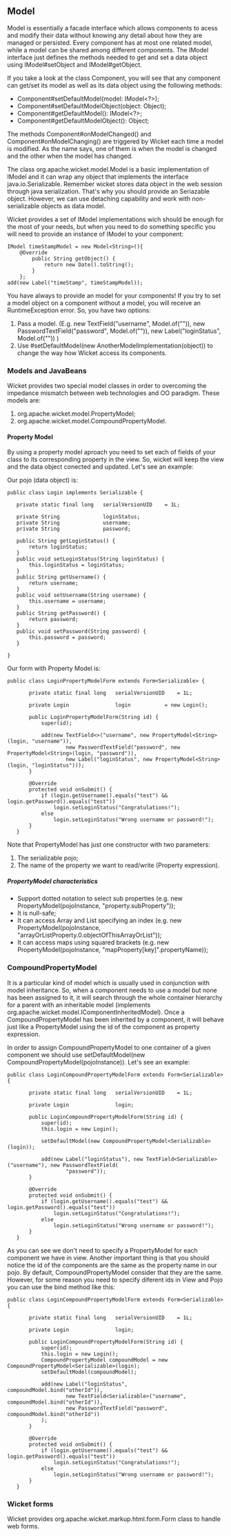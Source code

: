 ## Model
Model is essentially a facade interface which allows components to acess and modify their data without knowing any detail about how they are managed or persisted. Every component has at most one related model, while a model can be shared among different components. The IModel interface just defines the methods needed to get and set a data object using IModel#setObject and IModel#getObject.

If you take a look at the class Component, you will see that any component can get/set its model as well as its data object using the following methods:
- Component#setDefaultModel(model: IModel<?>);
- Component#setDefaultModelObject(object: Object);
- Component#getDefaultModel(): IModel<?>;
- Component#getDefaultModelObject(): Object;

The methods Component#onModelChanged() and Component#onModelChanging() are triggered by Wicket each time a model is modified. As the name says, one of them is when the model is changed and the other when the model has changed. 

The class org.apache.wicket.model.Model is a basic implementation of IModel and it can wrap any object that implements the interface java.io.Serializable. Remember wicket stores data object in the web session through java serialization. That's why you should provide an Seriazable object. However, we can use detaching capability and work with non-serializable objects as data model.

Wicket provides a set of IModel implementations wich should be enough for the most of your needs, but when you need to do something specific you will need to provide an instance of IModel to your component: 
```
IModel timeStampModel = new Model<String>(){
	@Override
		public String getObject() {
			return new Date().toString();
		}
	};
add(new Label("timeStamp", timeStampModel));
```

You have always to provide an model for your components! If you try to set a model object on a component without a model, you will receive an RuntimeException error. So, you have two options:
1. Pass a model. (E.g. new TextField("username", Model.of("")), new PasswordTextField("password", Model.of("")), new Label("loginStatus", Model.of("")) )
2. Use #setDefaultModel(new AnotherModelImplementation(object)) to change the way how Wicket access its components.

### Models and JavaBeans
 Wicket provides two special model classes in order to overcoming the impedance mismatch between web technologies and OO paradigm. These models are:
 1. org.apache.wicket.model.PropertyModel;
 2. org.apache.wicket.model.CompoundPropertyModel.
 
#### Property Model
 By using a property model aproach you need to set each of fields of your class to its corresponding property in the view. So, wicket will keep the view and the data object conected and updated. Let's see an example:
 
 Our pojo (data object) is:
 ```
 public class Login implements Serializable {

	private static final long	serialVersionUID	= 1L;
	
	private String				loginStatus;
	private String				username;
	private String				password;
	
	public String getLoginStatus() {
		return loginStatus;
	}
	public void setLoginStatus(String loginStatus) {
		this.loginStatus = loginStatus;
	}
	public String getUsername() {
		return username;
	}
	public void setUsername(String username) {
		this.username = username;
	}
	public String getPassword() {
		return password;
	}
	public void setPassword(String password) {
		this.password = password;
	}

}
 ```
 
 Our form with Property Model is:
 ```
 public class LoginPropertyModelForm extends Form<Serializable> {

		private static final long	serialVersionUID	= 1L;

		private Login				login			= new Login();

		public LoginPropertyModelForm(String id) {
			super(id);

			add(new TextField<>("username", new PropertyModel<String>(login, "username")),
					new PasswordTextField("password", new PropertyModel<String>(login, "password")),
					new Label("loginStatus", new PropertyModel<String>(login, "loginStatus")));
		}

		@Override
		protected void onSubmit() {
			if (login.getUsername().equals("test") && login.getPassword().equals("test"))
				login.setLoginStatus("Congratulations!");
			else
				login.setLoginStatus("Wrong username or password!");
		}
	}
 
 ```
 
 Note that PropertyModel has just one constructor with two parameters:
 1. The serializable pojo;
 2. The name of the property we want to read/write (Property expression).
 
##### PropertyModel characteristics
 - Support dotted notation to select sub properties (e.g. new PropertyModel(pojoInstance, "property.subProperty"));
 - It is null-safe;
 - It can access Array and List specifying an index (e.g. new PropertyModel(pojoInstance, "arrayOrListProperty.0.objectOfThisArrayOrList"));
 - It can access maps using squared brackets (e.g. new PropertyModel(pojoInstance, "mapProperty[key]".propertyName));
 
### CompoundPropertyModel
 It is a particular kind of model which is usually used in conjunction with model inheritance. So, when a component needs to use a model but none has been assigned to it, it will search through the whole container hierarchy for a parent with an inheritable model (implements org.apache.wicket.model.IComponentInheritedModel). Once a CompoundPropertyModel has been inherited by a component, it will behave just like a PropertyModel using the id of the component as property expression.
 
 In order to assign CompoundPropertyModel to one container of a given component we should use setDefaultModel(new CompoundPropertyModel(pojoInstance)). Let's see an example:
 ```
 public class LoginCompoundPropertyModelForm extends Form<Serializable> {

		private static final long	serialVersionUID	= 1L;

		private Login				login;

		public LoginCompoundPropertyModelForm(String id) {
			super(id);
			this.login = new Login();

			setDefaultModel(new CompoundPropertyModel<Serializable>(login));

			add(new Label("loginStatus"), new TextField<Serializable>("username"), new PasswordTextField(
					"password"));
		}

		@Override
		protected void onSubmit() {
			if (login.getUsername().equals("test") && login.getPassword().equals("test"))
				login.setLoginStatus("Congratulations!");
			else
				login.setLoginStatus("Wrong username or password!");
		}
	}
 ```
 
 As you can see we don't need to specify a PropertyModel for each component we have in view. Another important thing is that you should notice the id of the components are the same as the property name in our pojo. By default, CompoundPropertyModel consider that they are the same. However, for some reason you need to specify diferent ids in View and Pojo you can use the bind method like this:
 
 ```
 public class LoginCompoundPropertyModelForm extends Form<Serializable> {

		private static final long	serialVersionUID	= 1L;

		private Login				login;

		public LoginCompoundPropertyModelForm(String id) {
			super(id);
			this.login = new Login();
			CompoundPropertyModel compoundModel = new CompoundPropertyModel<Serializable>(login); 
			setDefaultModel(compoundModel);

			add(new Label("loginStatus", compoundModel.bind("otherId")), 
					new TextField<Serializable>("username", compoundModel.bind("otherId")), 
					new PasswordTextField("password", compoundModel.bind("otherId"))
			);
		}

		@Override
		protected void onSubmit() {
			if (login.getUsername().equals("test") && login.getPassword().equals("test"))
				login.setLoginStatus("Congratulations!");
			else
				login.setLoginStatus("Wrong username or password!");
		}
	}
 ```
 
### Wicket forms
Wicket provides org.apache.wicket.markup.html.form.Form class to handle web forms. 
